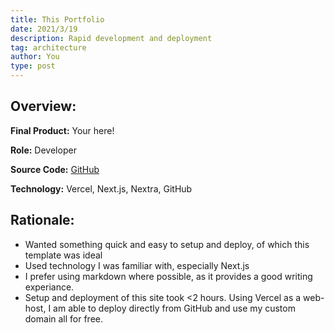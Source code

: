 ```yaml
---
title: This Portfolio
date: 2021/3/19
description: Rapid development and deployment
tag: architecture
author: You
type: post
---
```


## Overview:

**Final Product:** Your here!

**Role:** Developer

**Source Code:** [GitHub](https://github.com/declan-wade/portfolio-website)

**Technology:** Vercel, Next.js, Nextra, GitHub

## Rationale:

* Wanted something quick and easy to setup and deploy, of which this template was ideal
* Used technology I was familiar with, especially Next.js
* I prefer using markdown where possible, as it provides a good writing experiance. 
* Setup and deployment of this site took <2 hours. Using Vercel as a web-host, I am able to deploy directly from GitHub and use my custom domain all for free.